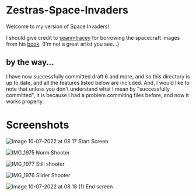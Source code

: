 # Zestras-Space-Invaders
Welcome to my version of Space Invaders!

I should give credit to [seanmtracey](https://github.com/seanmtracey) for borrowing the spacecraft images from his [book](https://github.com/seanmtracey/Games-with-Pygame).
(I'm not a great artist you see...)

## by the way...
I have now successfully committed draft 6 and more, and so this directory is up to date, and all the features listed below are included.
And, I would like to note that unless you don't understand what I mean by "successfully committed", it is because I had a problem commiting files before, and now it works properly.

# Screenshots

![Image 10-07-2022 at 08 17](https://user-images.githubusercontent.com/104675837/178131250-0705f1bc-fbed-4916-a602-d3984f72267d.jpeg)
Start Screen
 
![IMG_1975](https://user-images.githubusercontent.com/104675837/178131255-f9d49d21-c0af-4a84-97d5-a6b208a996c9.jpeg)
Norm Shooter

![IMG_1977](https://user-images.githubusercontent.com/104675837/178131263-7dbc6ad8-3667-4b86-859c-03a47e39ee38.jpeg)
Still shooter

![IMG_1976](https://user-images.githubusercontent.com/104675837/178131267-f7c55b81-5852-49b0-b018-f1cca1d2c44b.jpeg)
Slider Shooter

![Image 10-07-2022 at 08 18 (1)](https://user-images.githubusercontent.com/104675837/178131271-3d26fafa-18ac-43d8-af3e-970ee9bef262.jpeg)
End screen
